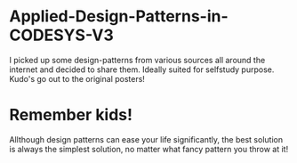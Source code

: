 # Applied-Design-Patterns-in-CODESYS-V3

I picked up some design-patterns from various sources all around the internet and decided to share them.
Ideally suited for selfstudy purpose. Kudo's go out to the original posters!


# Remember kids!

Allthough design patterns can ease your life significantly, the best solution is always the simplest solution, no matter what fancy pattern you throw at it!
